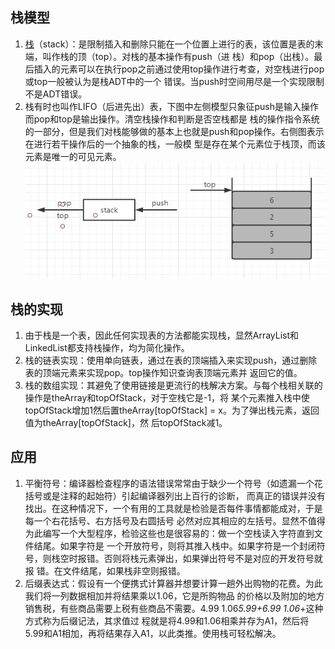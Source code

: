 ## 栈模型
1. [栈](../../java/org/lql/collections/Stack.java)（stack）：是限制插入和删除只能在一个位置上进行的表，该位置是表的末端，叫作栈的顶（top）。对栈的基本操作有push（进
栈）和pop（出栈）。最后插入的元素可以在执行pop之前通过使用top操作进行考查，对空栈进行pop或top一般被认为是栈ADT中的一个
错误。当push时空间用尽是一个实现限制不是ADT错误。
1. 栈有时也叫作LIFO（后进先出）表，下图中左侧模型只象征push是输入操作而pop和top是输出操作。清空栈操作和判断是否空栈都是
栈的操作指令系统的一部分，但是我们对栈能够做的基本上也就是push和pop操作。右侧图表示在进行若干操作后的一个抽象的栈，一般模
型是存在某个元素位于栈顶，而该元素是唯一的可见元素。      
![img](./img/img4.jpg)      
## 栈的实现
1. 由于栈是一个表，因此任何实现表的方法都能实现栈，显然ArrayList和LinkedList都支持栈操作，均为简化操作。
1. 栈的链表实现：使用单向链表，通过在表的顶端插入来实现push，通过删除表的顶端元素来实现pop。top操作知识查询表顶端元素并
返回它的值。
1. 栈的数组实现：其避免了使用链接是更流行的栈解决方案。与每个栈相关联的操作是theArray和topOfStack，对于空栈它是-1，将
某个元素推入栈中使topOfStack增加1然后置theArray[topOfStack] = x。为了弹出栈元素，返回值为theArray[topOfStack]，然
后topOfStack减1。
## 应用
1. 平衡符号：编译器检查程序的语法错误常常由于缺少一个符号（如遗漏一个花括号或是注释的起始符）引起编译器列出上百行的诊断，
而真正的错误并没有找出。在这种情况下，一个有用的工具就是检验是否每件事情都能成对，于是每一个右花括号、右方括号及右圆括号
必然对应其相应的左括号。显然不值得为此编写一个大型程序，检验这些也是很容易的：做一个空栈读入字符直到文件结尾。如果字符是
一个开放符号，则将其推入栈中。如果字符是一个封闭符号，则栈空时报错。否则将栈元素弹出，如果弹出符号不是对应的开发符号就报
错。在文件结尾，如果栈非空则报错。
1. 后缀表达式：假设有一个便携式计算器并想要计算一趟外出购物的花费。为此我们将一列数据相加并将结果乘以1.06，它是所购物品
的价格以及附加的地方销售税，有些商品需要上税有些商品不需要。4.99 1.06*5.99+6.99 1.06*+这种方式称为后缀记法，其求值过
程就是将4.99和1.06相乘并存为A1，然后将5.99和A1相加，再将结果存入A1，以此类推。使用栈可轻松解决。